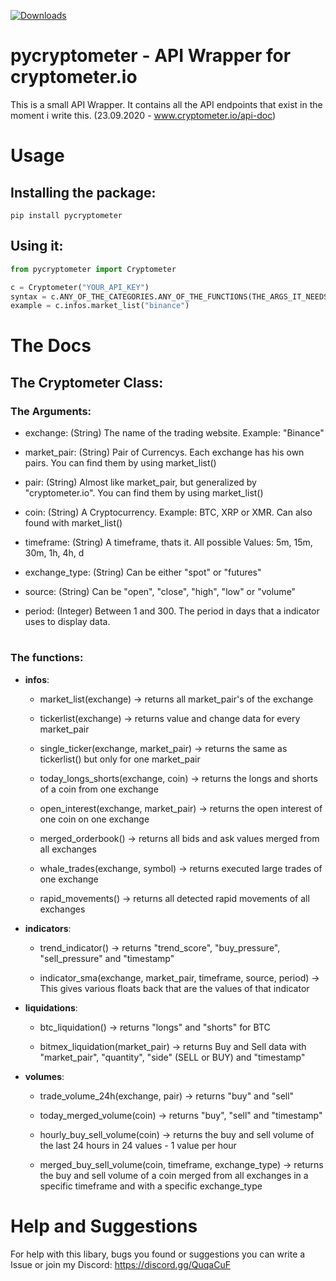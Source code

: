 [![Downloads](https://pepy.tech/badge/pycryptometer)](https://pepy.tech/project/pycryptometer)

# pycryptometer - API Wrapper for cryptometer.io

This is a small API Wrapper. It contains all the API endpoints that exist in the moment i write this. (23.09.2020 - www.cryptometer.io/api-doc)


# Usage

## Installing the package:

```pip install pycryptometer```

## Using it:

```py
from pycryptometer import Cryptometer

c = Cryptometer("YOUR_API_KEY")
syntax = c.ANY_OF_THE_CATEGORIES.ANY_OF_THE_FUNCTIONS(THE_ARGS_IT_NEEDS)
example = c.infos.market_list("binance")
```

# The Docs
## The Cryptometer Class:

### The Arguments:

- exchange: (String) The name of the trading website. Example: "Binance"

- market_pair: (String) Pair of Currencys. Each exchange has his own pairs. You can find them by using market_list()

- pair: (String) Almost like market_pair, but generalized by "cryptometer.io". You can find them by using market_list()

- coin: (String) A Cryptocurrency. Example: BTC, XRP or XMR. Can also found with market_list()

- timeframe: (String) A timeframe, thats it. All possible Values: 5m, 15m, 30m, 1h, 4h, d

- exchange_type: (String) Can be either "spot" or "futures"

- source: (String) Can be "open", "close", "high", "low" or "volume"

- period: (Integer) Between 1 and 300. The period in days that a indicator uses to display data.

#

### The functions:
- **infos**:

    - market_list(exchange) -> returns all market_pair's of the exchange

    - tickerlist(exchange) -> returns value and change data for every market_pair

    - single_ticker(exchange, market_pair) -> returns the same as tickerlist() but only for one market_pair

    - today_longs_shorts(exchange, coin) -> returns the longs and shorts of a coin from one exchange

    - open_interest(exchange, market_pair) -> returns the open interest of one coin on one exchange

    - merged_orderbook() -> returns all bids and ask values merged from all exchanges

    - whale_trades(exchange, symbol) -> returns executed large trades of one exchange

    - rapid_movements() -> returns all detected rapid movements of all exchanges

- **indicators**:

    - trend_indicator() -> returns "trend_score", "buy_pressure", "sell_pressure" and "timestamp"

    - indicator_sma(exchange, market_pair, timeframe, source, period) -> This gives various floats back that are the values of that indicator

- **liquidations**:

    - btc_liquidation() -> returns "longs" and "shorts" for BTC

    - bitmex_liquidation(market_pair) -> returns Buy and Sell data with "market_pair", "quantity", "side" (SELL or BUY) and "timestamp"

- **volumes**:

    - trade_volume_24h(exchange, pair) -> returns "buy" and "sell"

    - today_merged_volume(coin) -> returns "buy", "sell" and "timestamp"

    - hourly_buy_sell_volume(coin) -> returns the buy and sell volume of the last 24 hours in 24 values - 1 value per hour

    - merged_buy_sell_volume(coin, timeframe, exchange_type) -> returns the buy and sell volume of a coin merged from all exchanges in a specific timeframe and with a specific exchange_type

# Help and Suggestions

For help with this libary, bugs you found or suggestions you can write a Issue or join my Discord: https://discord.gg/QuqaCuF
